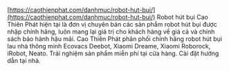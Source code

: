[https://caothienphat.com/danhmuc/robot-hut-bui/](https://caothienphat.com/danhmuc/robot-hut-bui/) Robot hút bụi Cao Thiên Phát hiện tại là đơn vị chuyên bán các sản phẩm robot hút bụi được nhập chính hãng, luôn mang lại giá trị cho khách hàng về giá cả và chính sách bảo hành hậu mãi.
Cao Thiên Phát phân phối chính hãng robot hút bụi lau nhà thông minh Ecovacs Deebot, Xiaomi Dreame, Xiaomi Roborock, iRobot, Neato. Trải nghiệm sản phẩm miễn phí tại cửa hàng. Cài đặt hướng dẫn tại nhà.
